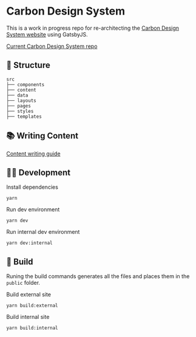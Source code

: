 # Carbon Design System

This is a work in progress repo for re-architecting the [Carbon Design System website](http://www.carbondesignsystem.com) using GatsbyJS.

[Current Carbon Design System repo](https://github.com/carbon-design-system/design-system-website)

## 📂 Structure
```
src
├── components
├── content
├── data
├── layouts
├── pages
├── styles
├── templates
```

## 📚 Writing Content 
[Content writing guide](CONTENT.md)

## 👩‍💻 Development

Install dependencies
```
yarn
```

Run dev environment
```
yarn dev
```

Run internal dev environment
```
yarn dev:internal
``` 

## 🚀 Build

Runing the build commands generates all the files and places them in the `public` folder.

Build external site
```
yarn build:external
```

Build internal site
```
yarn build:internal
```
